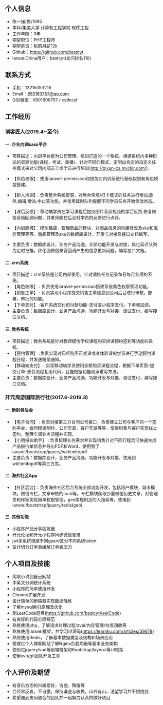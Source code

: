 
## 个人信息
- 陈一锑/男/1995
- 本科/集美大学 计算机工程学院 软件工程
- 工作年限：3年
- 期望职位：PHP工程师
- 期望薪资：税前月薪12k
- Github：https://github.com/bestcyt
- laravelChina用户：bestcyt(访问排名110)

## 联系方式
- 手机：13215053216
- Email：850160757@qq.com
- QQ/微信：8501608757 / cytlncyl


## 工作经历

### 创客匠人(2019.4~至今)

#### 一. 企业内训sass平台
- 项目描述：内训平台是为公司管理，培训打造的一个系统，根据系统内多种形式的资源功能(课程，考试，直播)，针对不同的模式，定制出合适的自定义任务模式来对公司内部员工或学员进行培训(http://qixun-cs.myckjr.com/)。

- 【角色权限】：使用laravel-permission权限包对内训系统行基础权限和角色模型搭建。
- 【新人培训】：负责整合系统资源，对后台常规/打卡模式的任务进行增加,删除,编辑,增派,中止等功能，并使用延时队列提醒不同学员任务开始修改状态。
- 【课后反馈】：移动端学员在学习课程后提交图片音频视频的学后反馈,修复微信音频回调问题，并老师能在后台对学员的反馈进行点评。
- 【内训商城】：模仿趣店，管理商品的模块，对商品信息的创建修改及sku和库存管理等等。商品管理及sku的数据库设计，开发与对接及接口文档编写。
- 主要负责：数据库设计，业务产品沟通，全部功能开发与对接，优化延迟队列为定时扫描，优化因微信录音回调产生的信息更新问题，编写接口文档。

#### 二. crm系统
- 项目描述：crm系统是公司内部使用，针对销售任务记录每日每月业绩的系统。
- 【角色权限】 : 负责使用laravel-permission搭建系统角色权限管理功能。
- 【销售工单】 : 负责实现小程序提交销售工单信息到公司后台进行审核，部署，审批的功能。
- 【下单支付】 :客户系统交付的付款功能-支付宝小程序支付，下单和回调。
- 主要负责：数据库设计，业务产品沟通，功能开发与对接，调试支付，编写接口文档。

#### 三. 教务系统
- 项目描述：教务系统是针对教师模仿学校课程购买排课预约签到等功能的系统。
- 【预约管理】 :负责实现对已经购买正式课或者体验课的学员进行手动预约课程日程，并发送短信通知。
- 【移动端支付】 : 实现移动端学员使用余额购买课程流程，根据下单页面-提交订单-支付流程复用代码，且能根据功能继承重写方法。
- 主要负责：数据库设计，业务产品沟通，功能开发与对接，调试支付，编写接口文档。

### 开元周游国际旅行社(2017.6-2019.3)
#### 一. 新财务后台    
- 【电子合同】 : 负责对接第三方合同公司接口，负责建立公司与客户的一个签约平台，合同模板制作，公司签章，客户签章等等，使得销售与客户实现线上签约，整理全部业务流程并实现。
- 【小团报价助手】 : 负责梳理业务需求并实现销售针对不同行程灵活快速生成产品报价单信息并导出PDF和Word，使用到了laravel/bootstrap/jquery/wkhtmltopdf
- 主要负责：数据库设计，业务产品沟通，功能开发与对接，使用到wkhtmltopdf等第三方库。

#### 二. 海外社区App
- 【社区后台】：负责海外社区后台系统全部功能开发，包括用户模块，城市模块，微信专栏，文章审核的curd等，专栏模块爬取少量微信历史文章，对管理员和作家实现简单权限管理，geo实现附近的人搜索等，使用到laravel/bootstrap/jquery/redis(geo)

#### 三. 其他功能
- 小程序产品分享朋友圈
- 开元论坛和开元小程序同步微信登录
- jwt多系统根据不同guard区分不同系统token
- 设计切分订单表缓解订单表压力

## 个人项目及技能
- 爬取小说到自己网站
- 中英文分词统计系统
- 小程序的简单使用开发
- Chrome扩展开发
- 设计简单的断路器实现数据降维
- 了解mysql索引原理及优化
- 刷LeetCode题目(https://github.com/bestcyt/leetCode)
- 有良好的代码分层规范
- 熟练使用php，了解请求处理过程/zval/内存管理/垃圾回收等
- 熟练使用laravel框架，并学习过源码(https://learnku.com/articles/39678)
- 熟练使用Redis，了解基本数据类型及结构和场景应用
- 搭建过个人博客网站了解Nginx负载均衡等基本业务架构
- 使用过jquery/vue等前端框架和Bootstrap/layerui等UI框架
- 使用svn/git团队开发工具

## 个人评价及期望
- 有音乐方面的兴趣爱好，吉他，陶笛等
- 会经常反省，不自傲，保持谦逊与敬畏，山外有山，渴望学习并不惧挑战
- 希望遇到志同道合的团队并一起努力认真的做好项目
